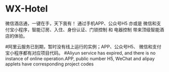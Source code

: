 # WX-Hotel
微信酒店通，一键在手，天下我有！ 通过手机APP、公众号H5 亦或是 微信和支付宝小程序，智能订房、入住、身份认证、门锁控制 和 电器控制 带来顶级智能酒店的体验。

#阿里云服务已到期，暂时没有线上运行的实例；APP、公众号H5、 微信和支付宝小程序都有对应项目代码。
#Aliyun service has expired, and there is no instance of online operation.APP, public number H5, WeChat and alipay applets have corresponding project codes
